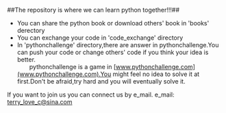 ##The repository is where we can learn python together!!!##

*  You can share the python book or download others' book in 'books' derectory 
*  You can exchange your code in 'code_exchange' directory
*  In 'pythonchallenge' directory,there are answer in pythonchallenge.You can push your code or change others' code if you think your idea is better.   <br />
&ensp;&ensp;&ensp;&ensp;pythonchallenge is a game in [www.pythonchallenge.com](www.pythonchallenge.com).You might feel no idea to solve it at first.Don't be afraid,try hard and you will eventually solve it.

If you want to join us you can connect us by e_mail.
e_mail:  terry_love_c@sina.com
